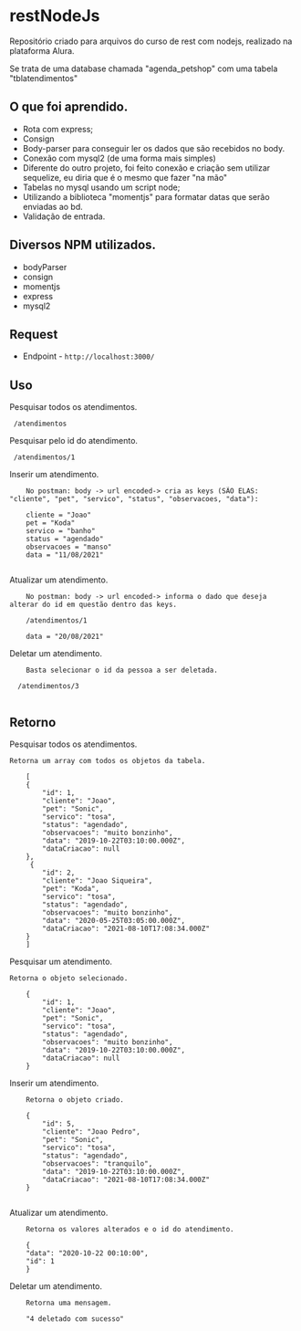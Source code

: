 # restNodeJs
Repositório criado para arquivos do curso de rest com nodejs, realizado na plataforma Alura.

Se trata de uma database chamada "agenda_petshop" com uma tabela "tblatendimentos" 



## O que foi aprendido.
- Rota com express;
- Consign
- Body-parser para conseguir ler os dados que são recebidos no body.
- Conexão com mysql2 (de uma forma mais simples)
- Diferente do outro projeto, foi feito conexão e criação sem utilizar sequelize, eu diria que é o mesmo que fazer "na mão"
- Tabelas no mysql usando um script node;
- Utilizando a biblioteca "momentjs" para formatar datas que serão enviadas ao bd.
- Validação de entrada.



## Diversos NPM utilizados.
- bodyParser
- consign
- momentjs
- express
- mysql2


## Request

- Endpoint - `http://localhost:3000/`

## Uso

Pesquisar todos os atendimentos.
```
 /atendimentos

```

Pesquisar pelo id do atendimento.
```
 /atendimentos/1

```
Inserir um atendimento.
```
    No postman: body -> url encoded-> cria as keys (SÃO ELAS: "cliente", "pet", "servico", "status", "observacoes, "data"): 

    cliente = "Joao"
    pet = "Koda"
    servico = "banho"
    status = "agendado"
    observacoes = "manso"
    data = "11/08/2021"
    
```

Atualizar um atendimento.
```
    No postman: body -> url encoded-> informa o dado que deseja alterar do id em questão dentro das keys.

    /atendimentos/1

    data = "20/08/2021"

```
Deletar um atendimento.
```
    Basta selecionar o id da pessoa a ser deletada.

  /atendimentos/3


```


## Retorno

Pesquisar todos os atendimentos.
```
Retorna um array com todos os objetos da tabela.

    [
    {
        "id": 1,
        "cliente": "Joao",
        "pet": "Sonic",
        "servico": "tosa",
        "status": "agendado",
        "observacoes": "muito bonzinho",
        "data": "2019-10-22T03:10:00.000Z",
        "dataCriacao": null
    },
     {
        "id": 2,
        "cliente": "Joao Siqueira",
        "pet": "Koda",
        "servico": "tosa",
        "status": "agendado",
        "observacoes": "muito bonzinho",
        "data": "2020-05-25T03:05:00.000Z",
        "dataCriacao": "2021-08-10T17:08:34.000Z"
    }
    ]

```


Pesquisar um atendimento.
```
Retorna o objeto selecionado.

    {
        "id": 1,
        "cliente": "Joao",
        "pet": "Sonic",
        "servico": "tosa",
        "status": "agendado",
        "observacoes": "muito bonzinho",
        "data": "2019-10-22T03:10:00.000Z",
        "dataCriacao": null
    }

```

Inserir um atendimento.
```
    Retorna o objeto criado.

    {
        "id": 5,
        "cliente": "Joao Pedro",
        "pet": "Sonic",
        "servico": "tosa",
        "status": "agendado",
        "observacoes": "tranquilo",
        "data": "2019-10-22T03:10:00.000Z",
        "dataCriacao": "2021-08-10T17:08:34.000Z"
    }
    
```

Atualizar um atendimento.
```
    Retorna os valores alterados e o id do atendimento.

    {
    "data": "2020-10-22 00:10:00",
    "id": 1
    }

```

Deletar um atendimento.
```
    Retorna uma mensagem.

    "4 deletado com sucesso"


```